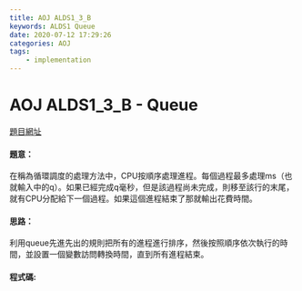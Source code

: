 ```yaml
---
title: AOJ ALDS1_3_B
keywords: ALDS1 Queue
date: 2020-07-12 17:29:26
categories: AOJ
tags:
    - implementation
---
```

# AOJ ALDS1_3_B - Queue
[題目網址](https://onlinejudge.u-aizu.ac.jp/courses/lesson/1/ALDS1/all/ALDS1_3_B)

#### 題意：
在稱為循環調度的處理方法中，CPU按順序處理進程。每個過程最多處理ms（也就輸入中的q）。如果已經完成q毫秒，但是該過程尚未完成，則移至該行的末尾，就有CPU分配給下一個過程。如果這個進程結束了那就輸出花費時間。

<!--more-->

#### 思路：
利用queue先進先出的規則把所有的進程進行排序，然後按照順序依次執行的時間，並設置一個變數訪問轉換時間，直到所有進程結束。


#### 程式碼:
<script src="https://gist.github.com/Daviswww/c107bef46c7fcda613c6628d2849004c.js"></script>